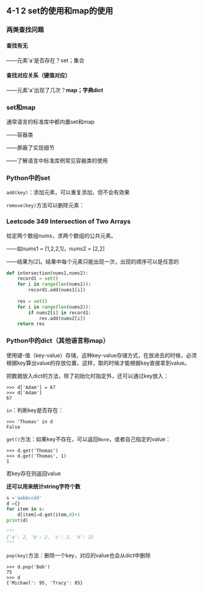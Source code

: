 



## 4-1 2 set的使用和map的使用

### 两类查找问题

#### 查找有无

——元素'a'是否存在？set；集合

#### 查找对应关系（键值对应）

——元素'a'出现了几次？**map；字典dict**



### set和map

通常语言的标准库中都内置set和map

——容器类

——屏蔽了实现细节

——了解语言中标准库例常见容器类的使用

### Python中的set

`add(key)`：添加元素，可以重复添加，但不会有效果

`remove(key)`方法可以删除元素：



### Leetcode 349 Intersection of Two Arrays

给定两个数组nums，求两个数组的公共元素。

——如nums1 = [1,2,2,1]，nums2 = [2,2]

——结果为[2]。结果中每个元素只能出现一次，出现的顺序可以是任意的



```python
def intersection(nums1,nums2):
    record1 = set()
    for i in range(len(nums1)):
        record1.add(nums1[i])
    
    res = set()
    for i in range(len(nums2)):
        if nums2[i] in record1:
            res.add(nums2[i])
    return res
```



### Python中的dict（其他语言称map）

使用键-值（key-value）存储，这种key-value存储方式，在放进去的时候，必须根据key算出value的存放位置，这样，取的时候才能根据key直接拿到value。

把数据放入dict的方法，除了初始化时指定外，还可以通过key放入：

```
>>> d['Adam'] = 67
>>> d['Adam']
67
```

`in`：判断key是否存在：

```
>>> 'Thomas' in d
False
```

`get()`方法：如果key不存在，可以返回`None`，或者自己指定的value：

```
>>> d.get('Thomas')
>>> d.get('Thomas', 1)
1
```

若key存在则返回value

**还可以用来统计string字符个数**

```python
s ='aabbccdd'
d ={}
for item in s:
    d[item]=d.get(item,0)+1 
print(d)

"""
{'a': 2, 'b': 2, 'c': 2, 'd': 2}
"""
```





`pop(key)`方法：删除一个key，对应的value也会从dict中删除

```
>>> d.pop('Bob')
75
>>> d
{'Michael': 95, 'Tracy': 85}
```